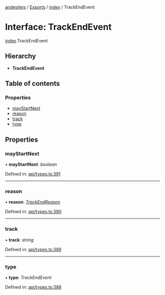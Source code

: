 [andesitejs](../README.md) / [Exports](../modules.md) / [index](../modules/index.md) / TrackEndEvent

# Interface: TrackEndEvent

[index](../modules/index.md).TrackEndEvent

## Hierarchy

* **TrackEndEvent**

## Table of contents

### Properties

- [mayStartNext](index.trackendevent.md#maystartnext)
- [reason](index.trackendevent.md#reason)
- [track](index.trackendevent.md#track)
- [type](index.trackendevent.md#type)

## Properties

### mayStartNext

• **mayStartNext**: *boolean*

Defined in: [api/types.ts:391](https://github.com/Lavaclient/andesite/blob/7241e28/src/api/types.ts#L391)

___

### reason

• **reason**: [*TrackEndReason*](../modules/api_types.md#trackendreason)

Defined in: [api/types.ts:390](https://github.com/Lavaclient/andesite/blob/7241e28/src/api/types.ts#L390)

___

### track

• **track**: *string*

Defined in: [api/types.ts:389](https://github.com/Lavaclient/andesite/blob/7241e28/src/api/types.ts#L389)

___

### type

• **type**: *TrackEndEvent*

Defined in: [api/types.ts:388](https://github.com/Lavaclient/andesite/blob/7241e28/src/api/types.ts#L388)
